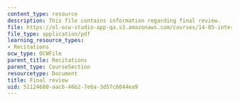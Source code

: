 ```yaml
---
content_type: resource
description: This file contains information regarding final review.
file: https://ol-ocw-studio-app-qa.s3.amazonaws.com/courses/14-05-intermediate-macroeconomics-spring-2013/51124680aac646b27e6a3d57c6044ea9_MIT14_05S13_revi_for_final.pdf
file_type: application/pdf
learning_resource_types:
- Recitations
ocw_type: OCWFile
parent_title: Recitations
parent_type: CourseSection
resourcetype: Document
title: Final review
uid: 51124680-aac6-46b2-7e6a-3d57c6044ea9
---
```

